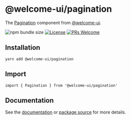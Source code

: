 # @welcome-ui/pagination

The [Pagination](http://welcome-ui.com/components/pagination) component from [@welcome-ui](http://welcome-ui.com).

![npm bundle size](https://img.shields.io/bundlephobia/minzip/@welcome-ui/pagination) [![License](https://img.shields.io/npm/l/welcome-ui.svg)](https://github.com/WTTJ/welcome-ui/blob/master/LICENSE) [![PRs Welcome](https://img.shields.io/badge/PRs-welcome-mediumspringgreen.svg)](ttps://github.com/WTTJ/welcome-ui/blob/master/CONTRIBUTING.md)

## Installation

    yarn add @welcome-ui/pagination

## Import

    import { Pagination } from '@welcome-ui/pagination'

## Documentation

See the [documentation](http://welcome-ui.com/components/pagination) or [package source](https://github.com/WTTJ/welcome-ui/tree/master/packages/Pagination) for more details.
